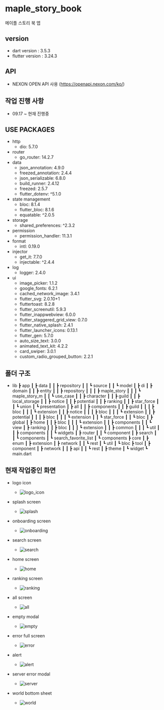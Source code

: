 # maple_story_book

메이플 스토리 북 앱

## version
- dart version    : 3.5.3
- flutter version : 3.24.3

## API
- NEXON OPEN API 사용 (https://openapi.nexon.com/ko/)

## 작업 진행 사항
- 09.17 ~ 현재 진행중

## USE PACKAGES
- http
  - dio: 5.7.0
- router
  - go_router: 14.2.7
- data
  - json_annotation: 4.9.0
  - freezed_annotation: 2.4.4
  - json_serializable: 6.8.0
  - build_runner: 2.4.12
  - freezed: 2.5.7
  - flutter_dotenv: ^5.1.0
- state management
  - bloc: 8.1.4
  - flutter_bloc: 8.1.6
  - equatable: ^2.0.5
- storage
  - shared_preferences: ^2.3.2
- permission
  - permission_handler: 11.3.1
- format
  - intl: 0.19.0
- injector
  - get_it: 7.7.0
  - injectable: ^2.4.4
- log
  - logger: 2.4.0
- ui
  - image_picker: 1.1.2
  - google_fonts: 6.2.1
  - cached_network_image: 3.4.1
  - flutter_svg: 2.0.10+1
  - fluttertoast: 8.2.8
  - flutter_screenutil: 5.9.3
  - flutter_inappwebview: 6.0.0
  - flutter_staggered_grid_view: 0.7.0
  - flutter_native_splash: 2.4.1
  - flutter_launcher_icons: 0.13.1
  - flutter_gen: 5.7.0
  - auto_size_text: 3.0.0
  - animated_text_kit: 4.2.2
  - card_swiper: 3.0.1
  - custom_radio_grouped_button: 2.2.1

## 폴더 구조
- lib
  ┣ app
  ┃ ┣ data
  ┃ ┃ ┣ repository
  ┃ ┃ ┗ source
  ┃ ┃   ┗ model
  ┃ ┣ di
  ┃ ┣ domain
  ┃ ┃ ┣ entity
  ┃ ┃ ┣ repository
  ┃ ┃ ┃ ┣ maple_story
  ┃ ┃ ┃ ┗ maple_story_m
  ┃ ┃ ┗ use_case
  ┃ ┃   ┣ character
  ┃ ┃   ┣ guild
  ┃ ┃   ┣ local_storage
  ┃ ┃   ┣ notice
  ┃ ┃   ┣ potential
  ┃ ┃   ┣ ranking
  ┃ ┃   ┣ star_force
  ┃ ┃   ┗ union
  ┃ ┗ presentation
  ┃   ┣ all
  ┃   ┃ ┣ components
  ┃   ┃ ┣ guild
  ┃   ┃ ┃ ┣ bloc
  ┃   ┃ ┃ ┗ extension
  ┃   ┃ ┣ notice
  ┃   ┃ ┃ ┣ bloc
  ┃   ┃ ┃ ┗ extension
  ┃   ┃ ┣ potential
  ┃   ┃ ┃ ┣ bloc
  ┃   ┃ ┃ ┗ extension
  ┃   ┃ ┗ star_force
  ┃   ┃   ┗ bloc
  ┃   ┣ global
  ┃   ┣ home
  ┃   ┃ ┣ bloc
  ┃   ┃ ┃ ┗ extension
  ┃   ┃ ┣ components
  ┃   ┃ ┗ view
  ┃   ┣ ranking
  ┃   ┃ ┣ bloc
  ┃   ┃ ┃ ┗ extension
  ┃   ┃ ┣ common
  ┃   ┃ ┃ ┗ util
  ┃   ┃ ┣ components
  ┃   ┃ ┗ widgets
  ┃   ┣ router
  ┃   ┃ ┗ component
  ┃   ┣ search
  ┃   ┃ ┗ components
  ┃   ┗ search_favorite_list
  ┃     ┗ components
  ┣ core
  ┃ ┣ enum
  ┃ ┣ extension
  ┃ ┣ network
  ┃ ┃ ┗ rest
  ┃ ┗ util
  ┃   ┗ bloc
  ┣ tool
  ┃ ┣ component
  ┃ ┣ network
  ┃ ┃ ┣ api
  ┃ ┃ ┗ rest
  ┃ ┣ theme
  ┃ ┗ widget
  ┗ main.dart

## 현재 작업중인 화면 
- logo icon
  - ![logo_icon](https://github.com/user-attachments/assets/9ee60fff-08cd-4f6a-a9eb-60265a68a108)

- splash screen
  - ![splash](https://github.com/user-attachments/assets/6a83188a-7f7e-40b7-b63b-db30e598bf57)

- onboarding screen
  - ![onboarding](https://github.com/user-attachments/assets/a6676cf0-051c-4897-8e7a-85c0e08f6043)

- search screen
  - ![search](https://github.com/user-attachments/assets/bf9fa279-0af2-4c4f-95ae-3dc3a0298187)

- home screen
  - ![home](https://github.com/user-attachments/assets/ee90cb3b-b200-4e2c-9701-d26936ebb8b2)

- ranking screen
  - ![ranking](https://github.com/user-attachments/assets/b75ef2b8-45e2-4507-94a4-0cd6a9d03900)

- all screen
  - ![all](https://github.com/user-attachments/assets/b00a136d-30f9-4464-bd9f-68997cd90433)

- empty modal
  - ![empty](https://github.com/user-attachments/assets/a663dd35-181a-440f-afaf-cbf7a63d7a0b)

- error full screen
  - ![error](https://github.com/user-attachments/assets/6e86bd00-c907-4272-ad41-8e35c9bd4912)

- alert 
  - ![alert](https://github.com/user-attachments/assets/66e739e5-2130-40a7-9c87-8eb6927cd86c)

- server error modal
  - ![server](https://github.com/user-attachments/assets/58e0fb55-42f1-4a77-835b-203f4ea7e7ea)

- world bottom sheet
  - ![world](https://github.com/user-attachments/assets/3e998aad-8be1-4e9f-a182-4fff532e8299)